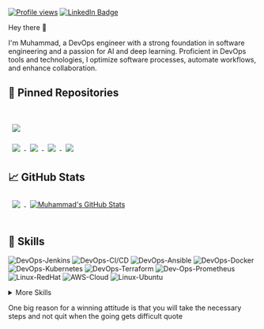 <!-- ![Muhammad's GitHub Banner](./assets/DevOps1.jpg) -->

[![Profile views](https://badges.pufler.dev/visits/mo/mo)](https://github.com/muhammad-osama-dev)
[![LinkedIn Badge](https://img.shields.io/badge/LinkedIn-Profile-informational?style=flat&logo=linkedin&logoColor=white&color=0D76A8)](https://www.linkedin.com/in/muhammad-osama-4083a2159/)

Hey there 👋

I'm Muhammad, a DevOps engineer with a strong foundation in software engineering and a passion for AI and deep learning. Proficient in DevOps tools and technologies, I optimize software processes, automate workflows, and enhance collaboration.

## 📌 Pinned Repositories

<br>
<a href="https://github.com/muhammad-osama-dev/multi-environment-infrastructure-deployment">
  <img align="center" style="margin:1rem 0.5rem" src="https://github-readme-stats.vercel.app/api/pin/?username=muhammad-osama-dev&repo=multi-environment-infrastructure-deployment&title_color=ffffff&text_color=c9cacc&icon_color=4AB197&bg_color=1A2B34" />
</a>

<br>

<a href="https://github.com/muhammad-osama-dev/DBMS-using-bash">
  <img align="center" style="margin:0.5rem" src="https://github-readme-stats.vercel.app/api/pin/?username=muhammad-osama-dev&repo=DBMS-using-bash&title_color=ffffff&text_color=c9cacc&icon_color=4AB197&bg_color=1A2B34" />
</a>

<a href="https://github.com/muhammad-osama-dev/crowd-funding">
  <img align="center" style="margin:0.5rem" src="https://github-readme-stats.vercel.app/api/pin/?username=muhammad-osama-dev&repo=crowd-funding&title_color=ffffff&text_color=c9cacc&icon_color=4AB197&bg_color=1A2B34" />
</a>

<a href="https://github.com/muhammad-osama-dev/weather-client-api">
  <img align="center" style="margin:0.5rem" src="https://github-readme-stats.vercel.app/api/pin/?username=muhammad-osama-dev&repo=weather-client-api&title_color=ffffff&text_color=c9cacc&icon_color=4AB197&bg_color=1A2B34" />
</a>

<a href="https://github.com/muhammad-osama-dev/java-maven-app">
  <img align="center" style="margin:0.5rem" src="https://github-readme-stats.vercel.app/api/pin/?username=muhammad-osama-dev&repo=java-maven-app&title_color=ffffff&text_color=c9cacc&icon_color=4AB197&bg_color=1A2B34" />
</a>

## 📈 GitHub Stats

<a href="https://github.com/muhammad-osama-dev">
  <img align="center" style="margin:0.5rem" src="https://github-readme-stats.vercel.app/api/top-langs/?username=muhammad-osama-dev&hide=html,css&title_color=ffffff&text_color=c9cacc&icon_color=4AB197&bg_color=1A2B34" />
</a>

<a href="https://github.com/muhammad-osama-dev">
  <img align="center" style="margin:0.5rem" src="https://github-readme-stats.vercel.app/api?username=muhammad-osama-dev&show_icons=true&line_height=27&count_private=true&title_color=ffffff&text_color=c9cacc&icon_color=4AB097&bg_color=1A2B34" alt="Muhammad's GitHub Stats" />

</a>

<br>
<br>

## 💼 Skills

![DevOps-Jenkins](https://img.shields.io/badge/DevOps-Jenkins-informational?style=flat&logo=jenkins&logoColor=white&color=4AB197)
![DevOps-CI/CD](https://img.shields.io/badge/DevOps-CI/CD-informational?style=flat&logo=github-actions&logoColor=white&color=4AB197)
![DevOps-Ansible](https://img.shields.io/badge/DevOps-Ansible-informational?style=flat&logo=ansible&logoColor=white&color=4AB197)
![DevOps-Docker](https://img.shields.io/badge/DevOps-Docker-informational?style=flat&logo=docker&logoColor=white&color=4AB197)
![DevOps-Kubernetes](https://img.shields.io/badge/DevOps-Kubernetes-informational?style=flat&logo=kubernetes&logoColor=white&color=4AB197)
![DevOps-Terraform](https://img.shields.io/badge/DevOps-Terraform-informational?style=flat&logo=terraform&logoColor=white&color=4AB197)
![Dev-Ops-Prometheus](https://img.shields.io/badge/Prometheus-informational?style=flat&color=4AB197)
![Linux-RedHat](https://img.shields.io/badge/Linux-RedHat-informational?style=flat&logo=RedHat&logoColor=white&color=4AB197)
![AWS-Cloud](https://img.shields.io/badge/AWS-Cloud-informational?style=flat&logo=Cloud&logoColor=white&color=4AB197)
![Linux-Ubuntu](https://img.shields.io/badge/Linux-Ubuntu-informational?style=flat&logo=ubuntu&logoColor=white&color=4AB197)

<details>
<summary>More Skills</summary>
<br>

![Python](https://img.shields.io/badge/Python-informational?style=flat&logo=python&logoColor=white&color=4AB197)
![C](https://img.shields.io/badge/C-informational?style=flat&logo=c&logoColor=white&color=4AB197)
![C++](https://img.shields.io/badge/C++-informational?style=flat&logo=c%2B%2B&logoColor=white&color=4AB197)
![MySQL](https://img.shields.io/badge/MySQL-informational?style=flat&logo=mysql&logoColor=white&color=4AB197)
![Bash Scripting](https://img.shields.io/badge/Bash%20Scripting-informational?style=flat&color=4AB197)
![AI](https://img.shields.io/badge/AI-informational?style=flat&logo=python&logoColor=white&color=4AB197)
![TensorFlow](https://img.shields.io/badge/TensorFlow-informational?style=flat&logo=TensorFlow&logoColor=white&color=4AB197)

<br>

![Problem Solving](https://img.shields.io/badge/Problem%20Solving-informational?style=flat&color=4AB197)
![Version Control](https://img.shields.io/badge/Version%20Control-informational?style=flat&color=4AB197)
![Unit Testing](https://img.shields.io/badge/Unit%20Testing-informational?style=flat&color=4AB197)

</details>

<p>One big reason for a winning attitude is that you will take the necessary steps and not quit when the going gets difficult quote</p>

<!--
**muhammad-osama-dev/muhammad-osama-dev** is a ✨ _special_ ✨ repository because its `README.md` (this file) appears on your GitHub profile.

Here are some ideas to get you started:

- 🔭 I’m currently working on ...
- 🌱 I’m currently learning ...
- 👯 I’m looking to collaborate on ...
- 🤔 I’m looking for help with ...
- 💬 Ask me about ...
- 📫 How to reach me: ...
- 😄 Pronouns: ...
- ⚡ Fun fact: ...
  -->
